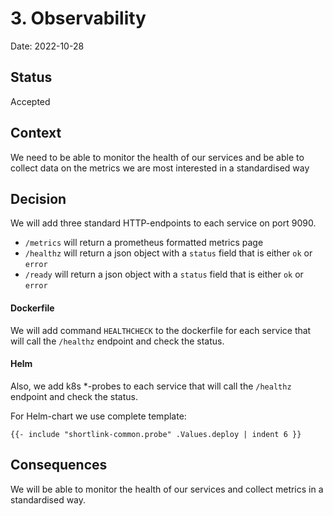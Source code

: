 # 3. Observability

Date: 2022-10-28

## Status

Accepted

## Context

We need to be able to monitor the health of our services and be able to collect data on the metrics we are most interested in a standardised way

## Decision

We will add three standard HTTP-endpoints to each service on port 9090.

- `/metrics` will return a prometheus formatted metrics page
- `/healthz` will return a json object with a `status` field that is either `ok` or `error`
- `/ready` will return a json object with a `status` field that is either `ok` or `error`

#### Dockerfile

We will add command `HEALTHCHECK` to the dockerfile for each service that will call the `/healthz` endpoint and check the status.

#### Helm

Also, we add k8s *-probes to each service that will call the `/healthz` endpoint and check the status.

For Helm-chart we use complete template:

```gotemplate
{{- include "shortlink-common.probe" .Values.deploy | indent 6 }}
```

## Consequences

We will be able to monitor the health of our services and collect metrics in a standardised way.
